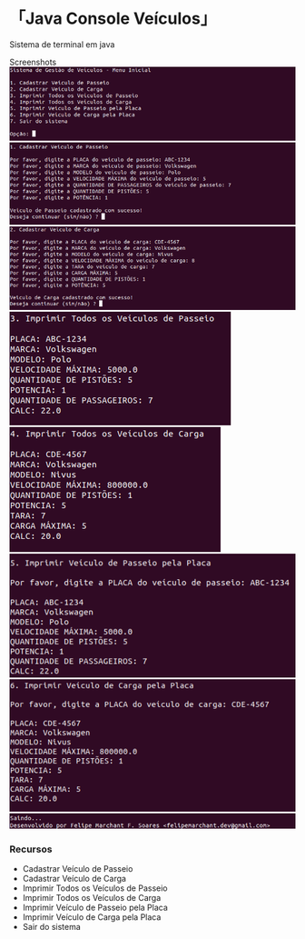「Java Console Veículos」
=======


Sistema de terminal em java

Screenshots
<br>
<img src="screenshots/j01.png"/>
<img src="screenshots/j02.png"/>
<img src="screenshots/j03.png"/>
<img src="screenshots/j04.png"/>
<img src="screenshots/j05.png"/>
<img src="screenshots/j06.png"/>
<img src="screenshots/j07.png"/>
<img src="screenshots/j08.png"/>

### Recursos

- Cadastrar Veículo de Passeio
- Cadastrar Veículo de Carga
- Imprimir Todos os Veículos de Passeio
- Imprimir Todos os Veículos de Carga
- Imprimir Veículo de Passeio pela Placa
- Imprimir Veículo de Carga pela Placa
- Sair do sistema

